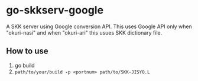 # go-skkserv-google
A SKK server using Google conversion API.
This uses Google API only when "okuri-nasi" and when "okuri-ari" this usues SKK dictionary file.

## How to use
1. go build
1. `path/to/your/build -p <portnum> path/to/SKK-JISYO.L`

